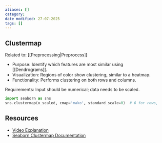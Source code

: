 ```yaml
---
aliases: []
category:
date modified: 27-07-2025
tags: []
---
```

## Clustermap

Related to:
[[Preprocessing|Preprocess]]

- Purpose: Identify which features are most similar using [[Dendrograms]].
- Visualization: Regions of color show clustering, similar to a heatmap.
- Functionality: Performs clustering on both rows and columns.

Requirements: Input should be numerical; data needs to be scaled.
  ```python
  import seaborn as sns
  sns.clustermap(x_scaled, cmap='mako', standard_scale=0)  # 0 for rows, 1 for columns
  ```
## Resources
- [Video Explanation](https://youtu.be/crQkHHhY7aY?t=149)
- [Seaborn Clustermap Documentation](https://seaborn.pydata.org/generated/seaborn.clustermap.html)